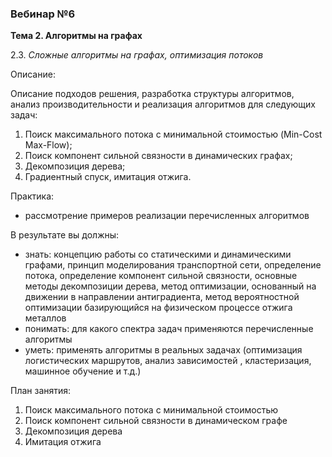 ### Вебинар №6

**Тема 2. Алгоритмы на графах** 

2.3. *Сложные алгоритмы на графах, оптимизация потоков*

Описание:

Описание подходов решения, разработка структуры алгоритмов, анализ производительности и реализация алгоритмов для следующих задач: 
1) Поиск максимального потока с минимальной стоимостью (Min-Cost Max-Flow);
2) Поиск компонент сильной связности в динамических графах;
3) Декомпозиция дерева;
4) Градиентный спуск, имитация отжига.

Практика:
- рассмотрение примеров реализации перечисленных алгоритмов

В результате вы должны:

- знать: концепцию работы со статическими и динамическими графами,  принцип моделирования транспортной сети, определение потока, определение компонент сильной связности, основные методы декомпозиции дерева, метод оптимизации, основанный на движении в направлении антиградиента, метод вероятностной оптимизации базирующийся на физическом процессе отжига металлов
- понимать: для какого спектра задач применяются перечисленные алгоритмы
- уметь: применять алгоритмы в реальных задачах (оптимизация логистических маршрутов, анализ зависимостей , кластеризация, машинное обучение и т.д.)

План занятия:
1. Поиск максимального потока с минимальной стоимостью
2. Поиск компонент сильной связности в динамическом графе
3. Декомпозиция дерева
4. Имитация отжига


